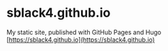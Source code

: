 # sblack4.github.io
My static site, published with GitHub Pages and Hugo [https://sblack4.github.io](https://sblack4.github.io)

